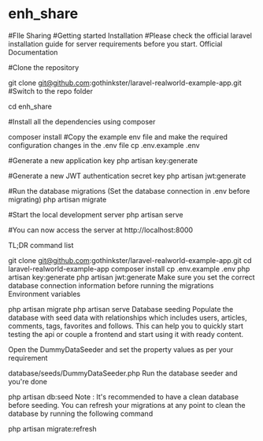 # enh_share
#FIle Sharing
#Getting started
Installation
#Please check the official laravel installation guide for server requirements before you start. Official Documentation

#Clone the repository

git clone git@github.com:gothinkster/laravel-realworld-example-app.git
#Switch to the repo folder

cd enh_share

#Install all the dependencies using composer

composer install
#Copy the example env file and make the required configuration changes in the .env file
cp .env.example .env

#Generate a new application key
php artisan key:generate

#Generate a new JWT authentication secret key
php artisan jwt:generate

#Run the database migrations (Set the database connection in .env before migrating)
php artisan migrate

#Start the local development server
php artisan serve

#You can now access the server at http://localhost:8000

TL;DR command list

git clone git@github.com:gothinkster/laravel-realworld-example-app.git
cd laravel-realworld-example-app
composer install
cp .env.example .env
php artisan key:generate
php artisan jwt:generate 
Make sure you set the correct database connection information before running the migrations Environment variables

php artisan migrate
php artisan serve
Database seeding
Populate the database with seed data with relationships which includes users, articles, comments, tags, favorites and follows. This can help you to quickly start testing the api or couple a frontend and start using it with ready content.

Open the DummyDataSeeder and set the property values as per your requirement

database/seeds/DummyDataSeeder.php
Run the database seeder and you're done

php artisan db:seed
Note : It's recommended to have a clean database before seeding. You can refresh your migrations at any point to clean the database by running the following command

php artisan migrate:refresh
